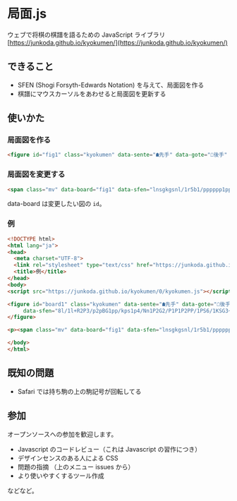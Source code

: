 局面.js
===========
ウェブで将棋の棋譜を語るための JavaScript ライブラリ
[https://junkoda.github.io/kyokumen/](https://junkoda.github.io/kyokumen/)

## できること

- SFEN (Shogi Forsyth-Edwards Notation) を与えて、局面図を作る
- 棋譜にマウスカーソルをあわせると局面図を更新する



## 使いかた

### 局面図を作る

```html
<figure id="fig1" class="kyokumen" data-sente="☗先手" data-gote="☖後手" data-sfen="lnsgkgsnl/1r5b1/ppppppppp/9/9/9/PPPPPPPPP/1B5R1/LNSGKGSNL b 1"></figure>
```

### 局面図を変更する

```html
<span class="mv" data-board="fig1" data-sfen="lnsgkgsnl/1r5b1/pppppp1pp/6p2/9/2P6/PP1PPPPPP/1B5R1/LNSGKGSNL b 2">☗７六歩</span>
```

data-board は変更したい図の `id`。

### 例

```html
<!DOCTYPE html>
<html lang="ja">
<head>
  <meta charset="UTF-8">
  <link rel="stylesheet" type="text/css" href="https://junkoda.github.io/kyokumen/0.0.1/kyokumen.css">
  <title>例</title>
</head>
<body>
<script src="https://junkoda.github.io/kyokumen/0/kyokumen.js"></script>

<figure id="board1" class="kyokumen" data-sente="☗先手" data-gote="☖後手"
     data-sfen="8l/1l+R2P3/p2pBG1pp/kps1p4/Nn1P2G2/P1P1P2PP/1PS6/1KSG3+r1/LN2+p3L w Sbgn3p 124">
</figure>

<p><span class="mv" data-board="fig1" data-sfen="lnsgkgsnl/1r5b1/ppppppppp/9/9/9/PPPPPPPPP/1B5R1/LNSGKGSNL b 1">初手</span></p>

</body>
</html>
```

## 既知の問題

* Safari では持ち駒の上の駒記号が回転してる


## 参加

オープンソースへの参加を歓迎します。

* Javascript のコードレビュー（これは Javascript の習作につき）
* デザインセンスのある人による CSS
* 問題の指摘 （上のメニュー issues から）
* より使いやすくするツール作成

などなど。
